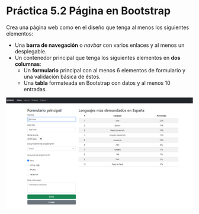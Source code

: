 # Práctica 5.2 Página en Bootstrap

Crea una página web como en el diseño que tenga al menos los siguientes elementos:
-   Una **barra de navegación** o *navbar* con varios enlaces y al menos un desplegable.
-   Un contenedor principal que tenga los siguientes elementos en **dos columnas**:
    -   Un **formulario** principal con al menos 6 elementos de formulario y una validación básica de éstos.
    -   Una **tabla** formateada en Bootstrap con datos y al menos 10 entradas.

![](media/9e619c7221b7ff3c464c086da7136b3b.png)
